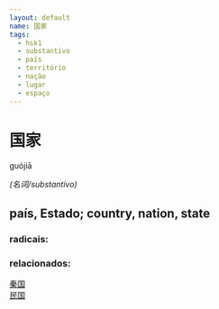```yaml
--- 
layout: default
name: 国家 
tags: 
  - hsk1
  - substantivo
  - país
  - território
  - nação
  - lugar
  - espaço
--- 
```

# 国家 
guójiā  
 
*(名词/substantivo)*  
## país, Estado; country, nation, state 
### radicais: 
### relacionados: 
[秦国](/zhengshidu/outras/秦国)  
[民国](/zhengshidu/outras/民国)  
